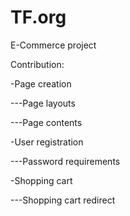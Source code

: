 # TF.org
E-Commerce project

Contribution:

-Page creation
 
---Page layouts
   
---Page contents
   

-User registration
   
---Password requirements

-Shopping cart
   
---Shopping cart redirect

